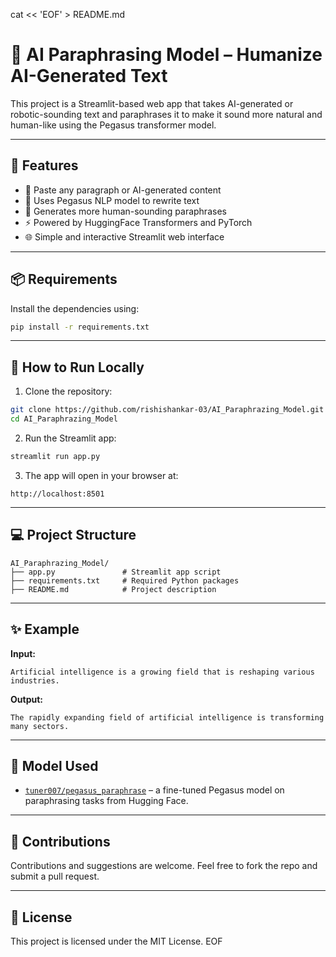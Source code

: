 cat << 'EOF' > README.md
# 🤖 AI Paraphrasing Model – Humanize AI-Generated Text

This project is a Streamlit-based web app that takes AI-generated or robotic-sounding text and paraphrases it to make it sound more natural and human-like using the Pegasus transformer model.

---

## 🚀 Features

- 📝 Paste any paragraph or AI-generated content
- 🧠 Uses Pegasus NLP model to rewrite text
- 💬 Generates more human-sounding paraphrases
- ⚡ Powered by HuggingFace Transformers and PyTorch
- 🌐 Simple and interactive Streamlit web interface

---

## 📦 Requirements

Install the dependencies using:

```bash
pip install -r requirements.txt
```

---

## 🧪 How to Run Locally

1. Clone the repository:

```bash
git clone https://github.com/rishishankar-03/AI_Paraphrazing_Model.git
cd AI_Paraphrazing_Model
```

2. Run the Streamlit app:

```bash
streamlit run app.py
```

3. The app will open in your browser at:
```
http://localhost:8501
```

---

## 💻 Project Structure

```
AI_Paraphrazing_Model/
├── app.py               # Streamlit app script
├── requirements.txt     # Required Python packages
├── README.md            # Project description
```

---

## ✨ Example

**Input:**
```
Artificial intelligence is a growing field that is reshaping various industries.
```

**Output:**
```
The rapidly expanding field of artificial intelligence is transforming many sectors.
```

---

## 🧠 Model Used

- [`tuner007/pegasus_paraphrase`](https://huggingface.co/tuner007/pegasus_paraphrase) – a fine-tuned Pegasus model on paraphrasing tasks from Hugging Face.

---

## 🤝 Contributions

Contributions and suggestions are welcome. Feel free to fork the repo and submit a pull request.

---

## 📜 License

This project is licensed under the MIT License.
EOF
